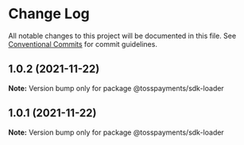 # Change Log

All notable changes to this project will be documented in this file.
See [Conventional Commits](https://conventionalcommits.org) for commit guidelines.

## 1.0.2 (2021-11-22)

**Note:** Version bump only for package @tosspayments/sdk-loader





## 1.0.1 (2021-11-22)

**Note:** Version bump only for package @tosspayments/sdk-loader
